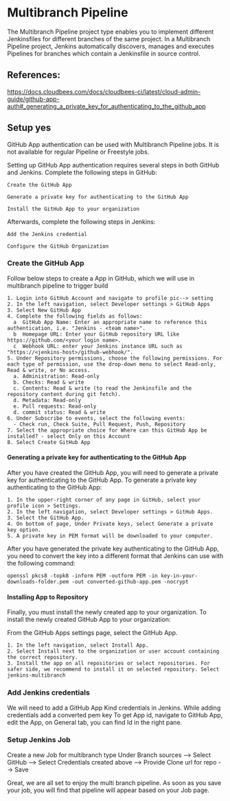 # Multibranch Pipeline   

The Multibranch Pipeline project type enables you to implement different Jenkinsfiles for different branches of the same project. In a Multibranch Pipeline project, Jenkins automatically discovers, manages and executes Pipelines for branches which contain a Jenkinsfile in source control.

## References:
https://docs.cloudbees.com/docs/cloudbees-ci/latest/cloud-admin-guide/github-app-auth#_generating_a_private_key_for_authenticating_to_the_github_app

## Setup yes

GitHub App authentication can be used with Multibranch Pipeline jobs. It is not available for regular Pipeline or Freestyle jobs.

Setting up GitHub App authentication requires several steps in both GitHub and Jenkins. Complete the following steps in GitHub:

    Create the GitHub App

    Generate a private key for authenticating to the GitHub App

    Install the GitHub App to your organization

Afterwards, complete the following steps in Jenkins:

    Add the Jenkins credential

    Configure the GitHub Organization

### Create the GitHub App

Follow below steps to create a App in GitHub, which we will use in multibranch pipeline to trigger build
```
1. Login into GitHub Account and navigate to profile pic--> setting
2. In the left navigation, select Developer settings > GitHub Apps
3. Select New GitHub App
4. Complete the following fields as follows:
  a  GitHub App Name: Enter an appropriate name to reference this authentication, i.e. "Jenkins - <team name>".
  b  Homepage URL: Enter your GitHub repository URL like https://github.com/<your login name>.
  c  Webhook URL: enter your Jenkins instance URL such as "https://<jenkins-host>/github-webhook/".
5. Under Repository permissions, choose the following permissions. For each type of permission, use the drop-down menu to select Read-only, Read & write, or No access.
  a. Administration: Read-only
  b. Checks: Read & write
  c. Contents: Read & write (to read the Jenkinsfile and the repository content during git fetch).
  d. Metadata: Read-only
  e. Pull requests: Read-only
  d. commit status: Read & write
6. Under Subscribe to events, select the following events:
  - Check run, Check Suite, Pull Request, Push, Repository
7. Select the appropriate choice for Where can this GitHub App be installed? - select Only on this Account
8. Select Create GitHub App
```

#### Generating a private key for authenticating to the GitHub App


After you have created the GitHub App, you will need to generate a private key for authenticating to the GitHub App.
To generate a private key authenticating to the GitHub App:
```
1. In the upper-right corner of any page in GitHub, select your profile icon > Settings.
2. In the left navigation, select Developer settings > GitHub Apps.
3. Select the GitHub App.
4. On bottom of page, Under Private keys, select Generate a private key option.
5. A private key in PEM format will be downloaded to your computer.
```
After you have generated the private key authenticating to the GitHub App, you need to convert the key into a different format that Jenkins can use with the following command:
```
openssl pkcs8 -topk8 -inform PEM -outform PEM -in key-in-your-downloads-folder.pem -out converted-github-app.pem -nocrypt
```

#### Installing App to Repository


Finally, you must install the newly created app to your organization.
To install the newly created GitHub App to your organization:


From the GitHub Apps settings page, select the GitHub App.
```
1. In the left navigation, select Install App.
2. Select Install next to the organization or user account containing the correct repository.
3. Install the app on all repositories or select repositories. For safer side, we recommend to install it on selected repository. Select jenkins-multibranch
```

### Add Jenkins credentials
We will need to add a GitHub App Kind credentials in Jenkins. While adding credentials add a converted pem key
To get App id, navigate to GitHub App, edit the App, on General tab, you can find Id in the right pane.



### Setup Jenkins Job
Create a new Job for multibranch type
Under Branch sources --> Select GitHub --> Select Credentials created above --> Provide Clone url for repo --> Save


Great, we are all set to enjoy the multi branch pipeline. As soon as you save your job, you will find that pipeline will appear based on your Job page.


